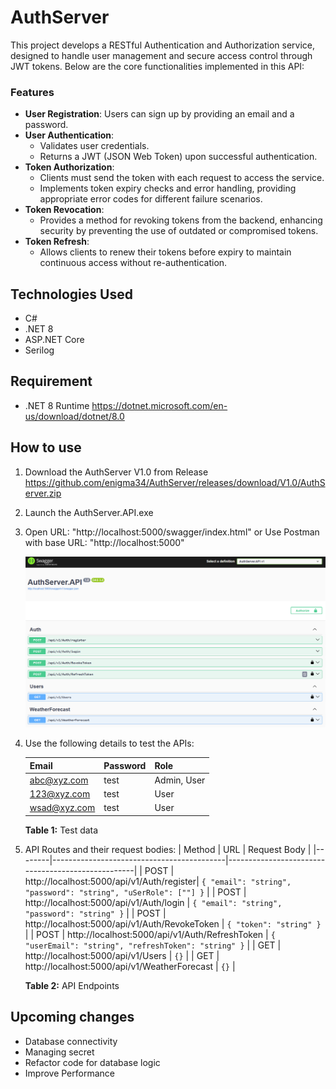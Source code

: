 # AuthServer
This project develops a RESTful Authentication and Authorization service, designed to handle user management and secure access control through JWT tokens. Below are the core functionalities implemented in this API:
### Features

- **User Registration**: Users can sign up by providing an email and a password.
- **User Authentication**:
  - Validates user credentials.
  - Returns a JWT (JSON Web Token) upon successful authentication.
- **Token Authorization**:
  - Clients must send the token with each request to access the service.
  - Implements token expiry checks and error handling, providing appropriate error codes for different failure scenarios.
- **Token Revocation**:
  - Provides a method for revoking tokens from the backend, enhancing security by preventing the use of outdated or compromised tokens.
- **Token Refresh**:
  - Allows clients to renew their tokens before expiry to maintain continuous access without re-authentication.
 
 ## Technologies Used
* C#
* .NET 8
* ASP.NET Core
* Serilog

## Requirement
* .NET 8 Runtime <https://dotnet.microsoft.com/en-us/download/dotnet/8.0>

## How to use
1. Download the AuthServer V1.0 from Release <https://github.com/enigma34/AuthServer/releases/download/V1.0/AuthServer.zip>
2. Launch the AuthServer.API.exe
3. Open URL: "http://localhost:5000/swagger/index.html" or Use Postman with base URL: "http://localhost:5000"
   
   ![List of APIs in Swagger ready to tes](Images/SS.png "Ready to run")
   
5. Use the following details to test the APIs: 

    | Email  | Password |  Role |
    | ----- | -------- | -------- |
    | abc@xyz.com | test |  Admin, User |
    | 123@xyz.com | test |  User |
    | wsad@xyz.com | test |  User |
    
    **Table 1:** Test data
6. API Routes and their request bodies:
    | Method | URL                                       | Request Body                                      |
    |--------|-------------------------------------------|---------------------------------------------------|
    | POST   | http://localhost:5000/api/v1/Auth/register| `{ "email": "string", "password": "string", "uSerRole": [""] }` |
    | POST   | http://localhost:5000/api/v1/Auth/login  | `{ "email": "string", "password": "string" }`     |
    | POST   | http://localhost:5000/api/v1/Auth/RevokeToken | `{ "token": "string" }`                           |
    | POST   | http://localhost:5000/api/v1/Auth/RefreshToken | `{ "userEmail": "string", "refreshToken": "string" }` |
    | GET    | http://localhost:5000/api/v1/Users       | `{}`                                              |
    | GET    | http://localhost:5000/api/v1/WeatherForecast | `{}`                                              |

    **Table 2:** API Endpoints

## Upcoming changes
* Database connectivity
* Managing secret
* Refactor code for database logic
* Improve Performance   
